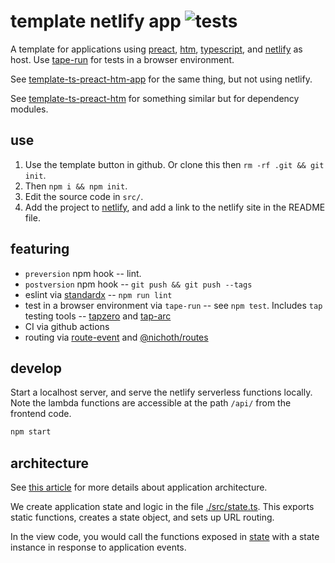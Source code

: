 # template netlify app ![tests](https://github.com/nichoth/template-netlify-app/actions/workflows/nodejs.yml/badge.svg)

A template for applications using [preact](https://preactjs.com/),
[htm](https://github.com/developit/htm/tree/master),
[typescript](https://www.typescriptlang.org/),
and [netlify](https://www.netlify.com/) as host.
Use [tape-run](https://github.com/juliangruber/tape-run) for tests in a browser
environment.

See
[template-ts-preact-htm-app](https://github.com/nichoth/template-ts-preact-htm-app)
for the same thing, but not using netlify.

See [template-ts-preact-htm](https://github.com/nichoth/template-ts-preact-htm)
for something similar but for dependency modules.

## use

1. Use the template button in github. Or clone this
   then `rm -rf .git && git init`. 
2. Then `npm i && npm init`.
3. Edit the source code in `src/`.
4. Add the project to [netlify](https://www.netlify.com/), and add a link to the
   netlify site in the README file.

## featuring

* `preversion` npm hook -- lint.
* `postversion` npm hook -- `git push && git push --tags`
* eslint via [standardx](https://www.npmjs.com/package/standardx) -- `npm run lint`
* test in a browser environment via `tape-run` -- see `npm test`.
  Includes `tap` testing tools -- [tapzero](https://github.com/nichoth/tapzero) and [tap-arc](https://www.npmjs.com/package/tap-arc)
* CI via github actions
* routing via [route-event](https://github.com/nichoth/route-event) and
  [@nichoth/routes](https://github.com/nichoth/routes)

## develop

Start a localhost server, and serve the netlify serverless functions locally.
Note the lambda functions are accessible at the path `/api/` from the
frontend code.

```sh
npm start
```

## architecture

See [this article](https://gomakethings.com/easier-state-management-with-preact-signals/)
for more details about application architecture.

We create application state and logic in the file
[./src/state.ts](./src/state.ts). This exports static functions, creates
a state object, and sets up URL routing.

In the view code, you would call the functions exposed in
[state](./src/state.ts) with a state instance in response to
application events.
